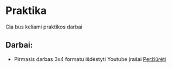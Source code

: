 # Praktika
Cia bus keliami praktikos darbai

##  Darbai:

-   Pirmasis darbas 3x4 formatu išdėstyti Youtube įrašai [Peržiūrėti](./Paskaita%202/CSSGridGallery)
 
